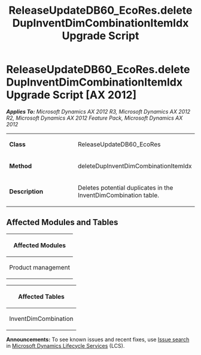﻿---
title: ReleaseUpdateDB60_EcoRes.deleteDupInventDimCombinationItemIdx Upgrade Script
TOCTitle: ReleaseUpdateDB60_EcoRes.deleteDupInventDimCombinationItemIdx Upgrade Script
ms:assetid: 1e8ae9b8-b7a6-f04b-ba42-0de766a69255
ms:mtpsurl: https://msdn.microsoft.com/en-us/library/JJ684844(v=AX.60)
ms:contentKeyID: 49707047
ms.date: 05/18/2015
mtps_version: v=AX.60
---

# ReleaseUpdateDB60\_EcoRes.deleteDupInventDimCombinationItemIdx Upgrade Script [AX 2012]


_**Applies To:** Microsoft Dynamics AX 2012 R3, Microsoft Dynamics AX 2012 R2, Microsoft Dynamics AX 2012 Feature Pack, Microsoft Dynamics AX 2012_

<table>
<colgroup>
<col style="width: 50%" />
<col style="width: 50%" />
</colgroup>
<tbody>
<tr class="odd">
<td><p><strong>Class</strong></p></td>
<td><p>ReleaseUpdateDB60_EcoRes</p></td>
</tr>
<tr class="even">
<td><p><strong>Method</strong></p></td>
<td><p>deleteDupInventDimCombinationItemIdx</p></td>
</tr>
<tr class="odd">
<td><p><strong>Description</strong></p></td>
<td><p>Deletes potential duplicates in the InventDimCombination table.</p></td>
</tr>
</tbody>
</table>


## Affected Modules and Tables

<table>
<colgroup>
<col style="width: 100%" />
</colgroup>
<thead>
<tr class="header">
<th><p>Affected Modules</p></th>
</tr>
</thead>
<tbody>
<tr class="odd">
<td><p>Product management</p></td>
</tr>
</tbody>
</table>


<table>
<colgroup>
<col style="width: 100%" />
</colgroup>
<thead>
<tr class="header">
<th><p>Affected Tables</p></th>
</tr>
</thead>
<tbody>
<tr class="odd">
<td><p>InventDimCombination</p></td>
</tr>
</tbody>
</table>

  
**Announcements:** To see known issues and recent fixes, use [Issue search](http://go.microsoft.com/fwlink/?linkid=389258) in [Microsoft Dynamics Lifecycle Services](http://go.microsoft.com/fwlink/?linkid=306505) (LCS).

